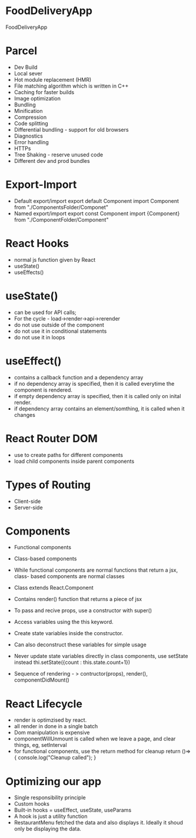 # FoodDeliveryApp
FoodDeliveryApp

# Parcel
- Dev Build
- Local sever
- Hot module replacement (HMR)
- File matching algorithm which is written in C++
- Caching for faster builds
- Image optimization
- Bundling
- Minification
- Compression
- Code splitting
- Differential bundling - support for old browsers
- Diagnostics
- Error handling
- HTTPs
- Tree Shaking - reserve unused code
- Different dev and prod bundles

# Export-Import
- Default export/import
    export default Component
    import Component from "./ComponentsFolder/Componet"
- Named export/import
    export const Component
    import {Component} from "./ComponentFolder/Component"

# React Hooks
- normal js function given by React
- useState()
- useEffects()


# useState()
- can be used for API calls;
- For the cycle - load->render->api->rerender
- do not use outside of the component
- do not use it in conditional statements
- do not use it in loops

# useEffect()
- contains a callback function and a dependency array
- if no dependency array is specified, then it is called everytime the component is rendered.
- if empty dependency array is specified, then it is called only on inital render.
- if dependency array contains an element/somthing, it is called when it changes

# React Router DOM
- use to create paths for different components
- load child components inside parent components

# Types of Routing
- Client-side
- Server-side


# Components
- Functional components
- Class-based components

- While functional components are normal functions that return a jsx, class- based components are normal classes

- Class extends React.Component
- Contains render() function that returns a piece of jsx
- To pass and recive props, use a constructor with super()
- Access variables using the this keyword.
- Create state variables inside the constructor.
- Can also deconstruct these variables for simple usage
- Never update state variables directly in class components, use setState instead
    thi.setState({count : this.state.count+1})
- Sequence of rendering - > contructor(props), render(), componentDidMount()

# React Lifecycle
- render is optimzised by react.
- all render in done in a single batch
- Dom manipulation is expensive
- componentWillUnmount is called when we leave a page, and clear things, eg, setInterval
- for functional components, use the return method for cleanup 
    return ()=>{
        console.log("Cleanup called");
    }

# Optimizing our app
- Single responsibility principle
- Custom hooks
- Built-in hooks = useEffect, useState, useParams
- A hook is just a utility function
- RestaurantMenu fetched the data and also displays it. Ideally it shoud only be displaying the data.
